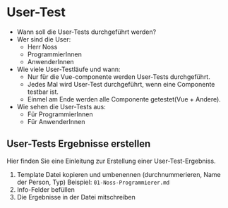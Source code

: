 # User-Test 
- Wann soll die User-Tests  durchgeführt werden?
- Wer sind die User:
    - Herr Noss
    - ProgrammierInnen
    - AnwenderInnen
- Wie viele User-Testläufe und wann: 
    - Nur für die Vue-componente werden User-Tests durchgeführt.
    - Jedes Mal wird User-Test durchgeführt, wenn eine Componente testbar ist.
    - Einmel am Ende werden alle Componente getestet(Vue + Andere).
- Wie sehen die User-Tests aus:
    - Für ProgrammierInnen
    - Für AnwenderInnen
## User-Tests Ergebnisse erstellen
Hier finden Sie eine Einleitung zur Erstellung einer User-Test-Ergebniss.
1. Template Datei kopieren und umbenennen (durchnummerieren, Name der Person, Typ) Beispiel: ``01-Noss-Programmierer.md``
2. Info-Felder befüllen
3. Die Ergebnisse in der Datei mitschreiben